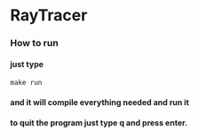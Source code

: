 # RayTracer

### How to run
#### just type 
```make run```
#### and it will compile everything needed and run it

#### to quit the program just type q and press enter.
